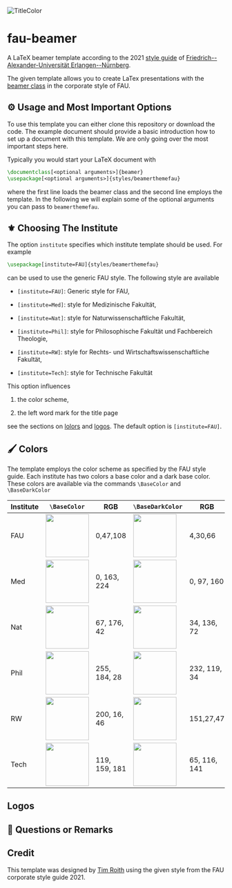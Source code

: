 ![TitleColor](https://user-images.githubusercontent.com/44805883/151393444-20ba6577-121c-44b9-bf77-6bf8682fd6e8.gif)

# fau-beamer

A LaTeX beamer template according to the 2021 [style guide](https://www.intern.fau.de/kommunikation-marketing-und-corporate-identity/corporate-identity/) of [Friedrich--Alexander-Universität Erlangen--Nürnberg](https://www.fau.de/).

The given template allows you to create LaTex presentations with the [beamer class](https://ctan.org/pkg/beamer?lang=en) in the corporate style of FAU.

## :gear: Usage and Most Important Options

To use this template you can either clone this repository or download the code. The example document should provide a basic introduction how to set up a document with this template. We are only going over the most important steps here.

Typically you would start your LaTeX document with

```LaTeX
\documentclass[<optional arguments>]{beamer}
\usepackage[<optional arguments>]{styles/beamerthemefau}
```

where the first line loads the beamer class and the second line employs the template. In the following we will explain some of the optional arguments you can pass to ```beamerthemefau```.

## :fleur_de_lis: Choosing The Institute

The option ```institute``` specifies which institute template should be used. For example

```LaTeX
\usepackage[institute=FAU]{styles/beamerthemefau}
```

can be used to use the generic FAU style. The following style are available

* ```[institute=FAU]```: Generic style for FAU,

* ```[institute=Med]```: style for Medizinische Fakultät,

* ```[institute=Nat]```: style for Naturwissenschaftliche Fakultät,

* ```[institute=Phil]```: style for Philosophische Fakultät und Fachbereich Theologie,

* ```[institute=RW]```: style for Rechts- und Wirtschaftswissenschaftliche Fakultät,

* ```[institute=Tech]```: style for Technische Fakultät

This option influences

1. the color scheme,

2. the left word mark for the title page

see the sections on [lolors](##Colors) and [logos](##Logos). The default option is ```[institute=FAU]```.

## :paintbrush: Colors

The template employs the color scheme as specified by the FAU style guide. Each institute has two colors a base color and a dark base color. These colors are available via the commands ```\BaseColor``` and ```\BaseDarkColor```

| Institute | ```\BaseColor``` | RGB | ```\BaseDarkColor``` | RGB |
| --------- | ---------------- | --- | ----------------- | --- |
| FAU       | <img src="https://via.placeholder.com/15/002f6c/000000?text=+" width="100" height="100"> | 0,47,108 | <img src="https://via.placeholder.com/15/041e42/000000?text=+" width="100" height="100"> | 4,30,66 |
| Med       | <img src="https://via.placeholder.com/15/0061a0/000000?text=+" width="100" height="100"> | 0, 163, 224 | <img src="https://via.placeholder.com/15/0060a0/000000?text=+" width="100" height="100"> | 0, 97, 160 |
| Nat       | <img src="https://via.placeholder.com/15/43b02a/000000?text=+" width="100" height="100"> | 67, 176, 42 | <img src="https://via.placeholder.com/15/228848/000000?text=+" width="100" height="100"> | 34, 136, 72 |
| Phil      | <img src="https://via.placeholder.com/15/ffb81c/000000?text=+" width="100" height="100"> | 255, 184, 28 | <img src="https://via.placeholder.com/15/e87722/000000?text=+" width="100" height="100"> | 232, 119, 34 |
| RW        | <img src="https://via.placeholder.com/15/c8102e/000000?text=+" width="100" height="100"> | 200, 16, 46 | <img src="https://via.placeholder.com/15/971b2f/000000?text=+" width="100" height="100"> | 151,27,47 |
| Tech      | <img src="https://via.placeholder.com/15/779fb5/000000?text=+" width="100" height="100"> | 119, 159, 181 | <img src="https://via.placeholder.com/15/41748d/000000?text=+" width="100" height="100"> | 65, 116, 141 |


## Logos

## :paperclip: Questions or Remarks

## Credit

This template was designed by [Tim Roith](https://timroith.github.io/) using the given style from the FAU corporate style guide 2021.

